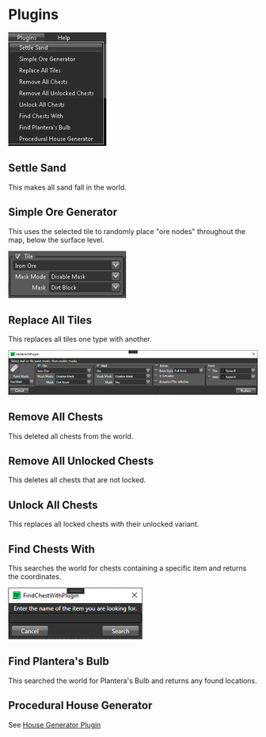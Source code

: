 # Plugins

![plugin menu](../.gitbook/assets/plugins.png)

## Settle Sand

This makes all sand fall in the world.

## Simple Ore Generator

This uses the selected tile to randomly place "ore nodes" throughout the map, below the surface level.

![Simple Ore Generator](../.gitbook/assets/plugins-simple-ore.png)

## Replace All Tiles

This replaces all tiles one type with another.

![Replace All](../.gitbook/assets/plugins-replace-all.png)

## Remove All Chests

This deleted all chests from the world.

## Remove All Unlocked Chests

This deletes all chests that are not locked.

## Unlock All Chests

This replaces all locked chests with their unlocked variant.

## Find Chests With

This searches the world for chests containing a specific item and returns the coordinates.

![Find Chest](../.gitbook/assets/plugins-find-chest.png)

## Find Plantera's Bulb

This searched the world for Plantera's Bulb and returns any found locations.

## Procedural House Generator

See [House Generator Plugin](house-generator-plugin.md)

